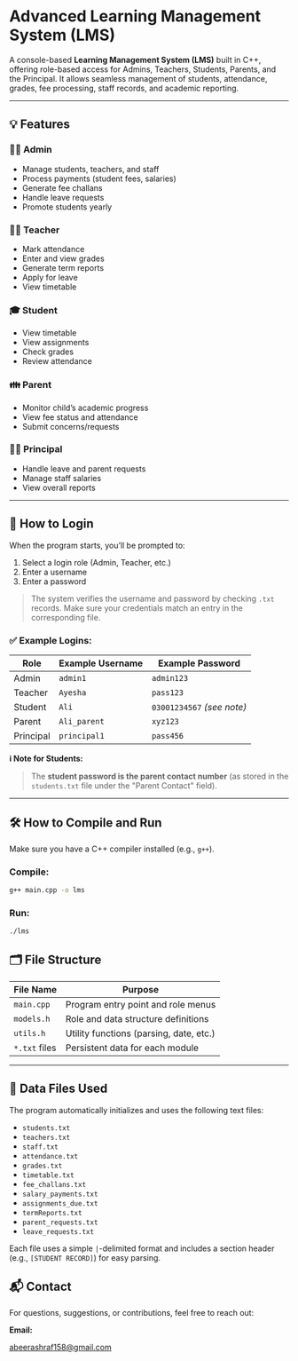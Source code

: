 # Advanced Learning Management System (LMS)

A console-based **Learning Management System (LMS)** built in C++, offering role-based access for Admins, Teachers, Students, Parents, and the Principal. It allows seamless management of students, attendance, grades, fee processing, staff records, and academic reporting.

---

## 💡 Features

### 👩‍💼 Admin
- Manage students, teachers, and staff
- Process payments (student fees, salaries)
- Generate fee challans
- Handle leave requests
- Promote students yearly

### 👩‍🏫 Teacher
- Mark attendance
- Enter and view grades
- Generate term reports
- Apply for leave
- View timetable

### 🎓 Student
- View timetable
- View assignments
- Check grades
- Review attendance

### 👪 Parent
- Monitor child’s academic progress
- View fee status and attendance
- Submit concerns/requests

### 🧑‍💼 Principal
- Handle leave and parent requests
- Manage staff salaries
- View overall reports

---

## 🔐 How to Login

When the program starts, you’ll be prompted to:

1. Select a login role (Admin, Teacher, etc.)
2. Enter a username
3. Enter a password

> The system verifies the username and password by checking `.txt` records. Make sure your credentials match an entry in the corresponding file.

### ✅ Example Logins:

| Role       | Example Username | Example Password           |
|------------|------------------|----------------------------|
| Admin      | `admin1`         | `admin123`                 |
| Teacher    | `Ayesha`         | `pass123`                  |
| Student    | `Ali`            | `03001234567` *(see note)* |
| Parent     | `Ali_parent`     | `xyz123`                   |
| Principal  | `principal1`     | `pass456`                  |

**ℹ️ Note for Students:**  
> The **student password is the parent contact number** (as stored in the `students.txt` file under the "Parent Contact" field).

---

## 🛠️ How to Compile and Run

Make sure you have a C++ compiler installed (e.g., `g++`).

### Compile:
```bash
g++ main.cpp -o lms
```

### Run:

```bash
./lms
```

## 🗂️ File Structure

| File Name       | Purpose                                 |
|-----------------|------------------------------------------|
| `main.cpp`      | Program entry point and role menus       |
| `models.h`      | Role and data structure definitions      |
| `utils.h`       | Utility functions (parsing, date, etc.)  |
| `*.txt` files   | Persistent data for each module          |

---

## 📝 Data Files Used

The program automatically initializes and uses the following text files:

- `students.txt`  
- `teachers.txt`  
- `staff.txt`  
- `attendance.txt`  
- `grades.txt`  
- `timetable.txt`  
- `fee_challans.txt`  
- `salary_payments.txt`  
- `assignments_due.txt`  
- `termReports.txt`  
- `parent_requests.txt`  
- `leave_requests.txt`  

Each file uses a simple `|`-delimited format and includes a section header (e.g., `[STUDENT RECORD]`) for easy parsing.

## 📬 Contact

For questions, suggestions, or contributions, feel free to reach out:

**Email:** 

[abeerashraf158@gmail.com](mailto:abeerashraf158@gmail.com)

